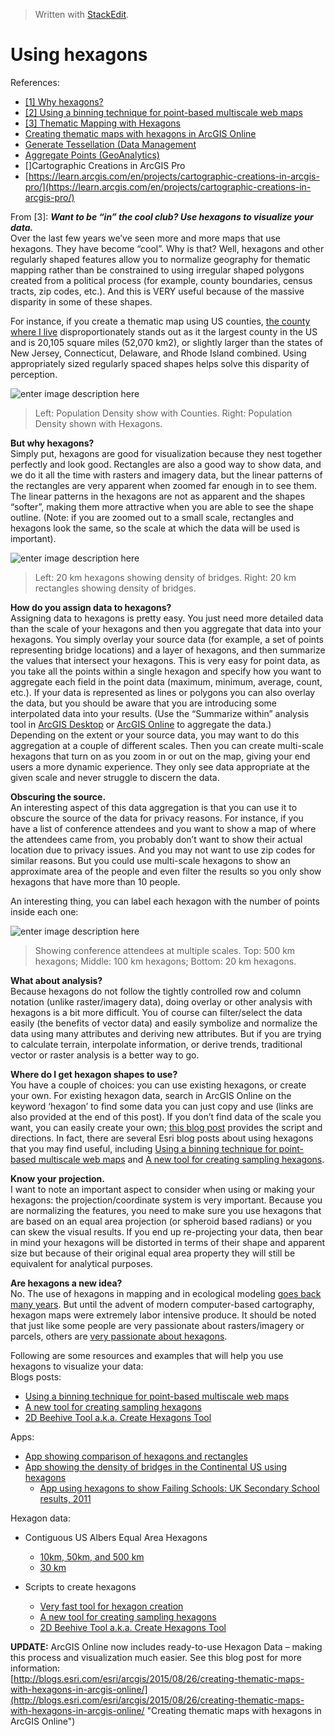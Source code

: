 


> Written with [StackEdit](https://stackedit.io/).

# Using hexagons

References:
- [[1] Why hexagons?](https://pro.arcgis.com/en/pro-app/tool-reference/spatial-statistics/h-whyhexagons.htm)
- [[2] Using a binning technique for point-based multiscale web maps](https://www.esri.com/arcgis-blog/products/arcgis-online/mapping/using-a-binning-technique-for-point-based-multiscale-web-maps/)
- [[3] Thematic Mapping with Hexagons](https://www.esri.com/about/newsroom/insider/thematic-mapping-with-hexagons/)
- [Creating thematic maps with hexagons in ArcGIS Online](https://www.esri.com/arcgis-blog/products/analytics/analytics/creating-thematic-maps-with-hexagons-in-arcgis-online/)
- [Generate Tessellation (Data Management](https://pro.arcgis.com/en/pro-app/tool-reference/data-management/generatetesellation.htm)
- [Aggregate Points (GeoAnalytics)](https://pro.arcgis.com/en/pro-app/tool-reference/big-data-analytics/aggregate-points.htm)
- []Cartographic Creations in ArcGIS Pro
- [https://learn.arcgis.com/en/projects/cartographic-creations-in-arcgis-pro/](https://learn.arcgis.com/en/projects/cartographic-creations-in-arcgis-pro/)

From [3]:
**_Want to be “in” the cool club? Use hexagons to visualize your data._**  
Over the last few years we’ve seen more and more maps that use hexagons. They have become “cool”. Why is that? Well, hexagons and other regularly shaped features allow you to normalize geography for thematic mapping rather than be constrained to using irregular shaped polygons created from a political process (for example, county boundaries, census tracts, zip codes, etc.). And this is VERY useful because of the massive disparity in some of these shapes.

For instance, if you create a thematic map using US counties, [the county where I live](http://en.wikipedia.org/wiki/San_Bernardino_County,_California) disproportionately stands out as it the largest county in the US and is 20,105 square miles (52,070 km2), or slightly larger than the states of New Jersey, Connecticut, Delaware, and Rhode Island combined. Using appropriately sized regularly spaced shapes helps solve this disparity of perception.

![enter image description here](http://www.esri.com/about/newsroom/wp-content/uploads/files/2015/04/1_640.jpg)
> Left: Population Density show with Counties. Right: Population Density shown with Hexagons.

**But why hexagons?**  
Simply put, hexagons are good for visualization because they nest together perfectly and look good. Rectangles are also a good way to show data, and we do it all the time with rasters and imagery data, but the linear patterns of the rectangles are very apparent when zoomed far enough in to see them. The linear patterns in the hexagons are not as apparent and the shapes “softer”, making them more attractive when you are able to see the shape outline. (Note: if you are zoomed out to a small scale, rectangles and hexagons look the same, so the scale at which the data will be used is important).

![enter image description here](http://www.esri.com/about/newsroom/wp-content/uploads/files/2015/04/2_640.jpg)
> Left: 20 km hexagons showing density of bridges. Right: 20 km rectangles showing density of bridges.

**How do you assign data to hexagons?**  
Assigning data to hexagons is pretty easy. You just need more detailed data than the scale of your hexagons and then you aggregate that data into your hexagons. You simply overlay your source data (for example, a set of points representing bridge locations) and a layer of hexagons, and then summarize the values that intersect your hexagons. This is very easy for point data, as you take all the points within a single hexagon and specify how you want to aggregate each field in the point data (maximum, minimum, average, count, etc.). If your data is represented as lines or polygons you can also overlay the data, but you should be aware that you are introducing some interpolated data into your results. (Use the “Summarize within” analysis tool in [ArcGIS Desktop](http://pro.arcgis.com/en/pro-app/tool-reference/analysis/summarize-within.htm) or [ArcGIS Online](https://doc.arcgis.com/en/arcgis-online/use-maps/perform-analysis.htm) to aggregate the data.)  
Depending on the extent or your source data, you may want to do this aggregation at a couple of different scales. Then you can create multi-scale hexagons that turn on as you zoom in or out on the map, giving your end users a more dynamic experience. They only see data appropriate at the given scale and never struggle to discern the data.

**Obscuring the source.**  
An interesting aspect of this data aggregation is that you can use it to obscure the source of the data for privacy reasons. For instance, if you have a list of conference attendees and you want to show a map of where the attendees came from, you probably don’t want to show their actual location due to privacy issues. And you may not want to use zip codes for similar reasons. But you could use multi-scale hexagons to show an approximate area of the people and even filter the results so you only show hexagons that have more than 10 people.

An interesting thing, you can label each hexagon with the number of points inside each one:

![enter image description here](http://www.esri.com/about/newsroom/wp-content/uploads/files/2015/04/3.jpg)
> Showing conference attendees at multiple scales. Top: 500 km hexagons; Middle: 100 km hexagons; Bottom: 20 km hexagons.

**What about analysis?**  
Because hexagons do not follow the tightly controlled row and column notation (unlike raster/imagery data), doing overlay or other analysis with hexagons is a bit more difficult. You of course can filter/select the data easily (the benefits of vector data) and easily symbolize and normalize the data using many attributes and deriving new attributes. But if you are trying to calculate terrain, interpolate information, or derive trends, traditional vector or raster analysis is a better way to go.

**Where do I get hexagon shapes to use?**  
You have a couple of choices: you can use existing hexagons, or create your own. For existing hexagon data, search in ArcGIS Online on the keyword ‘hexagon’ to find some data you can just copy and use (links are also provided at the end of this post). If you don’t find data of the scale you want, you can easily create your own; [this blog post](http://blogs.esri.com/esri/arcgis/2012/07/09/2d-beehive-tool-a-k-a-create-hexagons-tool/) provides the script and directions. In fact, there are several Esri blog posts about using hexagons that you may find useful, including [Using a binning technique for point-based multiscale web maps](http://blogs.esri.com/esri/arcgis/2012/06/08/using-a-binning-technique-for-point-based-multiscale-web-maps/) and [A new tool for creating sampling hexagons](http://blogs.esri.com/esri/arcgis/2013/05/06/a-new-tool-for-creating-sampling-hexagons/).

**Know your projection.**  
I want to note an important aspect to consider when using or making your hexagons: the projection/coordinate system is very important. Because you are normalizing the features, you need to make sure you use hexagons that are based on an equal area projection (or spheroid based radians) or you can skew the visual results. If you end up re-projecting your data, then bear in mind your hexagons will be distorted in terms of their shape and apparent size but because of their original equal area property they will still be equivalent for analytical purposes.

**Are hexagons a new idea?**  
No. The use of hexagons in mapping and in ecological modeling [goes back many years](http://mappinglondon.co.uk/2013/hexagonal-map-of-london/). But until the advent of modern computer-based cartography, hexagon maps were extremely labor intensive produce. It should be noted that just like some people are very passionate about rasters/imagery or parcels, others are [very passionate about hexagons](http://hexnet.org/).

Following are some resources and examples that will help you use hexagons to visualize your data:  
Blogs posts:

-   [Using a binning technique for point-based multiscale web maps](http://blogs.esri.com/esri/arcgis/2012/06/08/using-a-binning-technique-for-point-based-multiscale-web-maps/)
-   [A new tool for creating sampling hexagons](http://blogs.esri.com/esri/arcgis/2013/05/06/a-new-tool-for-creating-sampling-hexagons/%5d)
-   [2D Beehive Tool a.k.a. Create Hexagons Tool](http://blogs.esri.com/esri/arcgis/2012/07/09/2d-beehive-tool-a-k-a-create-hexagons-tool/)

Apps:

-   [App showing comparison of hexagons and rectangles](http://damian.maps.arcgis.com/apps/StorytellingSwipe/index.html?appid=ad1e265fa67b41139c87c7d03458eacb)
-   [App showing the density of bridges in the Continental US using hexagons](http://damian.maps.arcgis.com/apps/webappviewer/index.html?id=85967ecbe6cf42faa2f9e71a037dfbd4)
    -   [App using hexagons to show Failing Schools: UK Secondary School results, 2011](http://www.arcgis.com/apps/OnePane/splash/index.html?appid=dfe732ba315c4cc4a583528e8e7e4c85)

Hexagon data:

-   Contiguous US Albers Equal Area Hexagons
    -   [10km, 50km, and 500 km](http://damian.maps.arcgis.com/home/item.html?id=52ddd064528241a7a75aec2320e5d450)
    -   [30 km](http://damian.maps.arcgis.com/home/item.html?id=dc797d88227348318029d098ac2bc395)

-   Scripts to create hexagons
    -   [Very fast tool for hexagon creation](http://www.arcgis.com/home/item.html?id=03388990d3274160afe240ac54763e57)
    -   [A new tool for creating sampling hexagons](http://blogs.esri.com/esri/arcgis/2013/05/06/a-new-tool-for-creating-sampling-hexagons/)
    -   [2D Beehive Tool a.k.a. Create Hexagons Tool](http://blogs.esri.com/esri/arcgis/2012/07/09/2d-beehive-tool-a-k-a-create-hexagons-tool/)

**UPDATE:** ArcGIS Online now includes ready-to-use Hexagon Data – making this process and visualization much easier. See this blog post for more information:  
[http://blogs.esri.com/esri/arcgis/2015/08/26/creating-thematic-maps-with-hexagons-in-arcgis-online/](http://blogs.esri.com/esri/arcgis/2015/08/26/creating-thematic-maps-with-hexagons-in-arcgis-online/ "Creating thematic maps with hexagons in ArcGIS Online")
<!--stackedit_data:
eyJoaXN0b3J5IjpbLTE5NzUxOTU4NDQsMTMwOTU4ODE1N119
-->